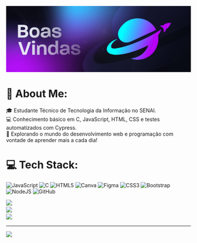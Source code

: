 <img src="1000202931.jpg" alt="Boas-Vindas Ao Meu Perfil">


# 💫 About Me:
🎓 Estudante Técnico de Tecnologia da Informação no SENAI.<br>💻 Conhecimento básico em C, JavaScript, HTML, CSS e testes automatizados com Cypress.<br>🚀 Explorando o mundo do desenvolvimento web e programação com vontade de aprender mais a cada dia!


# 💻 Tech Stack:
![JavaScript](https://img.shields.io/badge/javascript-%23323330.svg?style=for-the-badge&logo=javascript&logoColor=%23F7DF1E)  ![C](https://img.shields.io/badge/c-%2300599C.svg?style=for-the-badge&logo=c&logoColor=white) ![HTML5](https://img.shields.io/badge/html5-%23E34F26.svg?style=for-the-badge&logo=html5&logoColor=white)  ![Canva](https://img.shields.io/badge/Canva-%2300C4CC.svg?style=for-the-badge&logo=Canva&logoColor=white) ![Figma](https://img.shields.io/badge/figma-%23F24E1E.svg?style=for-the-badge&logo=figma&logoColor=white) ![CSS3](https://img.shields.io/badge/css3-%231572B6.svg?style=for-the-badge&logo=css3&logoColor=white) ![Bootstrap](https://img.shields.io/badge/bootstrap-%238511FA.svg?style=for-the-badge&logo=bootstrap&logoColor=white) ![NodeJS](https://img.shields.io/badge/node.js-6DA55F?style=for-the-badge&logo=node.js&logoColor=white) ![GitHub](https://img.shields.io/badge/github-%23121011.svg?style=for-the-badge&logo=github&logoColor=white)

![](https://github-readme-stats.vercel.app/api?username=Spaceza&theme=dark&hide_border=false&include_all_commits=false&count_private=false)<br/>
![](https://nirzak-streak-stats.vercel.app/?user=Spaceza&theme=dark&hide_border=false)<br/>
![](https://github-readme-stats.vercel.app/api/top-langs/?username=Spaceza&theme=dark&hide_border=false&include_all_commits=false&count_private=false&layout=compact)

---
[![](https://visitcount.itsvg.in/api?id=Spaceza&icon=0&color=0)](https://visitcount.itsvg.in)

